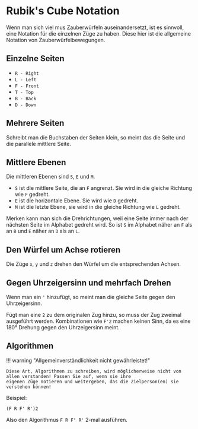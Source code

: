 # Rubik's Cube Notation

Wenn man sich viel mus Zauberwürfeln auseinandersetzt, ist es sinnvoll, eine Notation für die einzelnen Züge zu haben.
Diese hier ist die allgemeine Notation von Zauberwürfelbewegungen.

## Einzelne Seiten

* `R - Right`
* `L - Left`
* `F - Front`
* `T - Top`
* `B - Back`
* `D - Down`

## Mehrere Seiten

Schreibt man die Buchstaben der Seiten klein, so meint das die Seite und die parallele mittlere Seite.

## Mittlere Ebenen

Die mittleren Ebenen sind `S`, `E` und `M`.

* `S` ist die mittlere Seite, die an `F` angrenzt. Sie wird in die gleiche Richtung wie `F` gedreht.
* `E` ist die horizontale Ebene. Sie wird wie `D` gedreht.
* `M` ist die letzte Ebene, sie wird in die gleiche Richtung wie `L` gedreht.

Merken kann man sich die Drehrichtungen, weil eine Seite immer nach der nächsten Seite im Alphabet gedreht wird.
So ist `S` im Alphabet näher an `F` als an `B` und `E` näher an `D` als an `L`.


## Den Würfel um Achse rotieren

Die Züge `x`, `y` und `z` drehen den Würfel um die entsprechenden Achsen.

## Gegen Uhrzeigersinn und mehrfach Drehen

Wenn man ein `'` hinzufügt, so meint man die gleiche Seite gegen den Uhrzeigersinn.

Fügt man eine `2` zu dem originalen Zug hinzu, so muss der Zug zweimal ausgeführt werden.
Kombinationen wie `F'2` machen keinen Sinn, da es eine 180° Drehung gegen den Uhrzeigersinn meint.

## Algorithmen

!!! warning "Allgemeinverständlichkeit nicht gewährleistet!"

    Diese Art, Algorithmen zu schreiben, wird möglicherweise nicht von allen verstanden! Passen Sie auf, wenn sie ihre
    eigenen Züge notieren und weitergeben, das die Zielperson(en) sie verstehen können!

Beispiel:

```
(F R F' R')2
```

Also den Algorithmus `F R F' R'` 2-mal ausführen.
